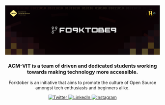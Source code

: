 ![hacktoberfest-acmvit](profile/forktober2023.png)

<p>
    <h3 align="center">
    ACM-VIT is a team of driven and dedicated students working towards making technology more accessible.
    </h3>
</p>

<p align="center">
Forktober is an initiative that aims to promote the culture of Open Source amongst tech enthusiasts and beginners alike.
</p>

<div align="center">
    <a href="https://twitter.com/ACM_VIT"
        target="_blank">
        <img alt="Twitter"
            src="https://img.shields.io/badge/twitter-%231DA1F2.svg?&style=for-the-badge&logo=twitter&logoColor=white"
        />
    </a>
    <a href="https://www.linkedin.com/company/acmvit"
        target="_blank">
        <img alt="LinkedIn"
            src="https://img.shields.io/badge/linkedin-%230077B5.svg?&style=for-the-badge&logo=linkedin&logoColor=white" 
        />
    </a>
    <a href="https://instagram.com/acmvit"
        target="_blank">
            <img alt="Instagram" 
                src="https://img.shields.io/badge/instagram-%FF69B4.svg?&style=for-the-badge&logo=instagram&logoColor=white&color=cd486b"
            />
    </a>
</div>
